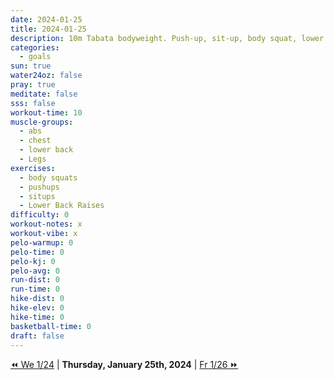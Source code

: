 ```yaml
---
date: 2024-01-25
title: 2024-01-25
description: 10m Tabata bodyweight. Push-up, sit-up, body squat, lower leg. 45on, 30s rest, 1m round rest.
categories:
  - goals
sun: true
water24oz: false
pray: true
meditate: false
sss: false
workout-time: 10
muscle-groups:
  - abs
  - chest
  - lower back
  - Legs
exercises:
  - body squats
  - pushups
  - situps
  - Lower Back Raises
difficulty: 0
workout-notes: x
workout-vibe: x
pelo-warmup: 0
pelo-time: 0
pelo-kj: 0
pelo-avg: 0
run-dist: 0
run-time: 0
hike-dist: 0
hike-elev: 0
hike-time: 0
basketball-time: 0
draft: false
---
```

[⏪ We 1/24](goals/2024-01-24) | **Thursday, January 25th, 2024** | [Fr 1/26 ⏩](goals/2024-01-26)


